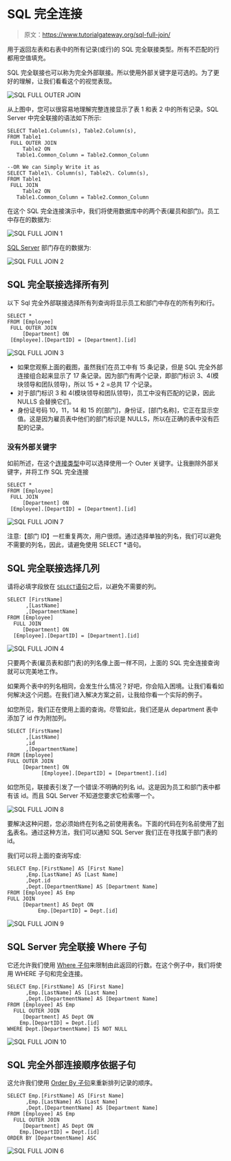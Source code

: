 # SQL 完全连接

> 原文：<https://www.tutorialgateway.org/sql-full-join/>

用于返回左表和右表中的所有记录(或行)的 SQL 完全联接类型。所有不匹配的行都用空值填充。

SQL 完全联接也可以称为完全外部联接。所以使用外部关键字是可选的。为了更好的理解，让我们看看这个的视觉表现。

![SQL FULL OUTER JOIN](img/7e79b6c42e1e2838855aa125b4a69de0.png)

从上图中，您可以很容易地理解完整连接显示了表 1 和表 2 中的所有记录。SQL Server 中完全联接的语法如下所示:

```
SELECT Table1.Column(s), Table2.Column(s),
FROM Table1
 FULL OUTER JOIN
     Table2 ON
   Table1.Common_Column = Table2.Common_Column

--OR We can Simply Write it as
SELECT Table1\. Column(s), Table2\. Column(s),
FROM Table1
 FULL JOIN
     Table2 ON
   Table1.Common_Column = Table2.Common_Column
```

在这个 SQL 完全连接演示中，我们将使用数据库中的两个表(雇员和部门)。员工中存在的数据为:

![SQL FULL JOIN 1](img/0818dbcbb8a8dbe7dd9cff0fa2bed373.png)

[SQL Server](https://www.tutorialgateway.org/sql/) 部门存在的数据为:

![SQL FULL JOIN 2](img/aff47d2ce5cff6a22067a68da5303b1c.png)

## SQL 完全联接选择所有列

以下 Sql 完全外部联接选择所有列查询将显示员工和部门中存在的所有列和行。

```
SELECT *
FROM [Employee]
 FULL OUTER JOIN
     [Department] ON
 [Employee].[DepartID] = [Department].[id]
```

![SQL FULL JOIN 3](img/c0a56ad7b6954238202b5052ec93747c.png)

*   如果您观察上面的截图，虽然我们在员工中有 15 条记录，但是 SQL 完全外部连接组合起来显示了 17 条记录。因为部门有两个记录，即部门标识 3、4(模块领导和团队领导)，所以 15 + 2 =总共 17 个记录。
*   对于部门标识 3 和 4(模块领导和团队领导)，员工中没有匹配的记录，因此 NULLS 会替换它们。
*   身份证号码 10，11，14 和 15 的[部门]，身份证，[部门名称]，它正在显示空值。这是因为雇员表中他们的部门标识是 NULLS，所以在正确的表中没有匹配的记录。

### 没有外部关键字

如前所述，在这个[连接类型](https://www.tutorialgateway.org/sql-joins/)中可以选择使用一个 Outer 关键字。让我删除外部关键字，并将工作 SQL 完全连接

```
SELECT *
FROM [Employee]
 FULL JOIN
     [Department] ON
 [Employee].[DepartID] = [Department].[id]
```

![SQL FULL JOIN 7](img/a0e8be091d20bb570e98fb24c5bbd762.png)

注意:【部门 ID】一栏重复两次，用户很烦。通过选择单独的列名，我们可以避免不需要的列名，因此，请避免使用 SELECT *语句。

## SQL 完全联接选择几列

请将必填字段放在 [`SELECT`语句](https://www.tutorialgateway.org/sql-select-statement/)之后，以避免不需要的列。

```
SELECT [FirstName]
      ,[LastName]
      ,[DepartmentName]
FROM [Employee]
  FULL JOIN
     [Department] ON
  [Employee].[DepartID] = [Department].[id]

```

![SQL FULL JOIN 4](img/cc2908dfd66d8e3c053230e3a7b9f300.png)

只要两个表(雇员表和部门表)的列名像上面一样不同，上面的 SQL 完全连接查询就可以完美地工作。

如果两个表中的列名相同，会发生什么情况？好吧，你会陷入困境。让我们看看如何解决这个问题。在我们进入解决方案之前，让我给你看一个实际的例子。

如您所见，我们正在使用上面的查询。尽管如此，我们还是从 department 表中添加了 id 作为附加列。

```
SELECT [FirstName]
      ,[LastName]
      ,id
      ,[DepartmentName]
FROM [Employee]
FULL OUTER JOIN
     [Department] ON
           [Employee].[DepartID] = [Department].[id]
```

如您所见，联接表引发了一个错误:不明确的列名 id。这是因为员工和部门表中都有该 id。而且 SQL Server 不知道您要求它检索哪一个。

![SQL FULL JOIN 8](img/70d1fff9e100d32a682cf51e74bb8852.png)

要解决这种问题，您必须始终在列名之前使用表名。下面的代码在列名前使用了[别名](https://www.tutorialgateway.org/sql-alias/)表名。通过这种方法，我们可以通知 SQL Server 我们正在寻找属于部门表的 id。

我们可以将上面的查询写成:

```
SELECT Emp.[FirstName] AS [First Name]
      ,Emp.[LastName] AS [Last Name]
	  ,Dept.id 
      ,Dept.[DepartmentName] AS [Department Name]
FROM [Employee] AS Emp
FULL JOIN
     [Department] AS Dept ON
          Emp.[DepartID] = Dept.[id]
```

![SQL FULL JOIN 9](img/43c25a4a66ea2094c9a5844c2464b8da.png)

## SQL Server 完全联接 Where 子句

它还允许我们使用 [Where 子句](https://www.tutorialgateway.org/sql-where-clause/)来限制由此返回的行数。在这个例子中，我们将使用 WHERE 子句和完全连接。

```
SELECT Emp.[FirstName] AS [First Name]
      ,Emp.[LastName] AS [Last Name]
      ,Dept.[DepartmentName] AS [Department Name]
FROM [Employee] AS Emp
  FULL OUTER JOIN
     [Department] AS Dept ON
    Emp.[DepartID] = Dept.[id]
WHERE Dept.[DepartmentName] IS NOT NULL
```

![SQL FULL JOIN 10](img/028c063b604a935713c7a0dded4809c3.png)

## SQL 完全外部连接顺序依据子句

这允许我们使用 [Order By 子句](https://www.tutorialgateway.org/sql-order-by-clause/)来重新排列记录的顺序。

```
SELECT Emp.[FirstName] AS [First Name]
      ,Emp.[LastName] AS [Last Name]
      ,Dept.[DepartmentName] AS [Department Name]
FROM [Employee] AS Emp
  FULL OUTER JOIN
     [Department] AS Dept ON
    Emp.[DepartID] = Dept.[id]
ORDER BY [DepartmentName] ASC
```

![SQL FULL JOIN 6](img/a7b95a9ae3eabff13ccf6e57d89017e2.png)